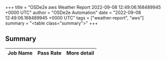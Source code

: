 +++
title = "OSDe2e aws Weather Report 2022-09-08 12:49:06.168489945 +0000 UTC"
author = "OSDe2e Automation"
date = "2022-09-08 12:49:06.168489945 +0000 UTC"
tags = ["weather-report", "aws"]
summary = "<table class=\"summary\"></table>"
+++
## Summary

| Job Name | Pass Rate | More detail |
|----------|-----------|-------------|




